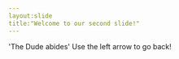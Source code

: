 ```yaml
---
layout:slide
title:"Welcome to our second slide!"
---
```

'The Dude abides'
Use the left arrow to go back!
